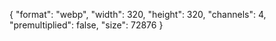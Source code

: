 {
  "format": "webp",
  "width": 320,
  "height": 320,
  "channels": 4,
  "premultiplied": false,
  "size": 72876
}